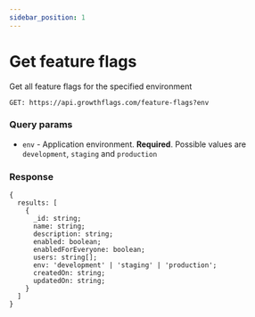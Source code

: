 ```yaml
---
sidebar_position: 1
---
```


# Get feature flags

Get all feature flags for the specified environment

`GET: https://api.growthflags.com/feature-flags?env`

### Query params

- `env` - Application environment. **Required**. Possible values are `development`, `staging` and `production`

### Response

```
{
  results: [
    {
      _id: string;
      name: string;
      description: string;
      enabled: boolean;
      enabledForEveryone: boolean;
      users: string[];
      env: 'development' | 'staging' | 'production';
      createdOn: string;
      updatedOn: string;
    }
  ]
}
```
